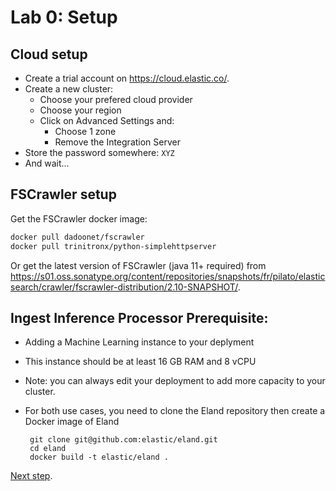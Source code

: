 # Lab 0: Setup

## Cloud setup

* Create a trial account on <https://cloud.elastic.co/>.
* Create a new cluster:
  * Choose your prefered cloud provider
  * Choose your region
  * Click on Advanced Settings and:
    * Choose 1 zone
    * Remove the Integration Server
* Store the password somewhere: `XYZ`
* And wait...

## FSCrawler setup

Get the FSCrawler docker image:

```sh
docker pull dadoonet/fscrawler
docker pull trinitronx/python-simplehttpserver
```

Or get the latest version of FSCrawler (java 11+ required) from <https://s01.oss.sonatype.org/content/repositories/snapshots/fr/pilato/elasticsearch/crawler/fscrawler-distribution/2.10-SNAPSHOT/>.

## Ingest Inference Processor Prerequisite:
- Adding a Machine Learning instance to your deplyment
- This instance should be at least 16 GB RAM and 8 vCPU
- Note: you can always edit your deployment to add more capacity to your cluster.
- For both use cases, you need to clone the Eland repository then create a Docker image of Eland

   ```
    git clone git@github.com:elastic/eland.git
    cd eland 
    docker build -t elastic/eland . 
    ```


[Next step](lab1.md).
